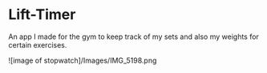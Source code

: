 # Lift-Timer
An app I made for the gym to keep track of my sets and also my weights for certain exercises.

![image of stopwatch]/Images/IMG_5198.png
